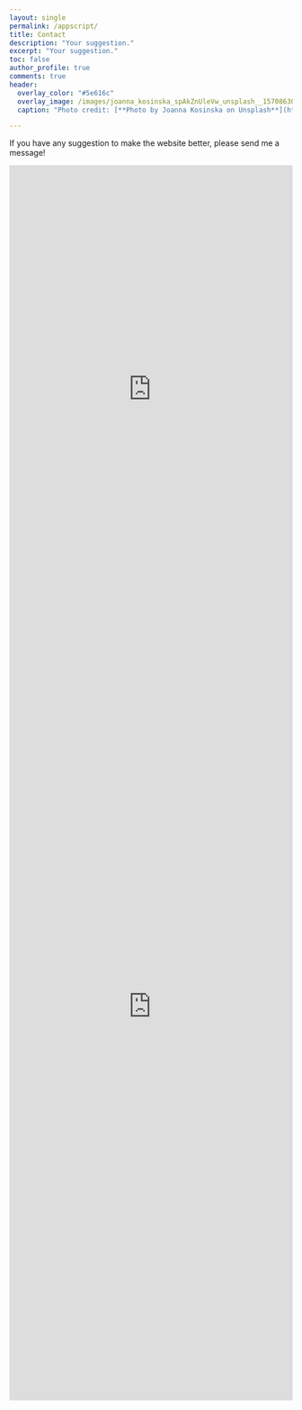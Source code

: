 ```yaml
---
layout: single
permalink: /appscript/
title: Contact
description: "Your suggestion."
excerpt: "Your suggestion."
toc: false
author_profile: true
comments: true
header:
  overlay_color: "#5e616c"
  overlay_image: /images/joanna_kosinska_spAkZnUleVw_unsplash__1570863039_79577.jpg
  caption: "Photo credit: [**Photo by Joanna Kosinska on Unsplash**](https://unsplash.com/photos/spAkZnUleVw)"

---
```


If you have any suggestion to make the website better, please send me a message!

<iframe src="https://docs.google.com/forms/d/e/1FAIpQLSeTRMJ2f0IHmRTdNzXZkz0bg8G-nF0XP0zJllWn_oHl48O5bQ/viewform?embedded=true" width="100%" height="795" frameborder="0" marginheight="0" marginwidth="0">Loading…</iframe>

<iframe width='100%' height='1400' frameborder='0' src='https://docs.google.com/spreadsheets/d/1ZPlmCIu93v192g66ZWBI3oMhBFfghxqMPmVumGMn6tc'></iframe>